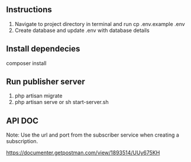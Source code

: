 ## Instructions
1. Navigate to project directory in terminal and run cp .env.example .env
2. Create database and update .env with database details

## Install dependecies
composer install
## Run publisher server
1. php artisan migrate
2. php artisan serve or sh start-server.sh
## API DOC
Note: Use the url and port from the subscriber service when creating a subscription.

https://documenter.getpostman.com/view/1893514/UUy675KH

